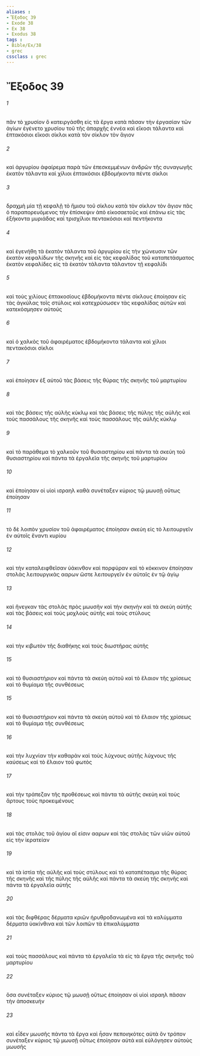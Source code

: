 ```yaml
---
aliases : 
- Ἔξοδος 39
- Exode 38
- Ex 38
- Exodus 38
tags : 
- Bible/Ex/38
- grec
cssclass : grec
---
```


# Ἔξοδος 39

###### 1
πᾶν τὸ χρυσίον ὃ κατειργάσθη εἰς τὰ ἔργα κατὰ πᾶσαν τὴν ἐργασίαν τῶν ἁγίων ἐγένετο χρυσίου τοῦ τῆς ἀπαρχῆς ἐννέα καὶ εἴκοσι τάλαντα καὶ ἑπτακόσιοι εἴκοσι σίκλοι κατὰ τὸν σίκλον τὸν ἅγιον
###### 2
καὶ ἀργυρίου ἀφαίρεμα παρὰ τῶν ἐπεσκεμμένων ἀνδρῶν τῆς συναγωγῆς ἑκατὸν τάλαντα καὶ χίλιοι ἑπτακόσιοι ἑβδομήκοντα πέντε σίκλοι
###### 3
δραχμὴ μία τῇ κεφαλῇ τὸ ἥμισυ τοῦ σίκλου κατὰ τὸν σίκλον τὸν ἅγιον πᾶς ὁ παραπορευόμενος τὴν ἐπίσκεψιν ἀπὸ εἰκοσαετοῦς καὶ ἐπάνω εἰς τὰς ἑξήκοντα μυριάδας καὶ τρισχίλιοι πεντακόσιοι καὶ πεντήκοντα
###### 4
καὶ ἐγενήθη τὰ ἑκατὸν τάλαντα τοῦ ἀργυρίου εἰς τὴν χώνευσιν τῶν ἑκατὸν κεφαλίδων τῆς σκηνῆς καὶ εἰς τὰς κεφαλίδας τοῦ καταπετάσματος ἑκατὸν κεφαλίδες εἰς τὰ ἑκατὸν τάλαντα τάλαντον τῇ κεφαλίδι
###### 5
καὶ τοὺς χιλίους ἑπτακοσίους ἑβδομήκοντα πέντε σίκλους ἐποίησαν εἰς τὰς ἀγκύλας τοῖς στύλοις καὶ κατεχρύσωσεν τὰς κεφαλίδας αὐτῶν καὶ κατεκόσμησεν αὐτούς
###### 6
καὶ ὁ χαλκὸς τοῦ ἀφαιρέματος ἑβδομήκοντα τάλαντα καὶ χίλιοι πεντακόσιοι σίκλοι
###### 7
καὶ ἐποίησεν ἐξ αὐτοῦ τὰς βάσεις τῆς θύρας τῆς σκηνῆς τοῦ μαρτυρίου
###### 8
καὶ τὰς βάσεις τῆς αὐλῆς κύκλῳ καὶ τὰς βάσεις τῆς πύλης τῆς αὐλῆς καὶ τοὺς πασσάλους τῆς σκηνῆς καὶ τοὺς πασσάλους τῆς αὐλῆς κύκλῳ
###### 9
καὶ τὸ παράθεμα τὸ χαλκοῦν τοῦ θυσιαστηρίου καὶ πάντα τὰ σκεύη τοῦ θυσιαστηρίου καὶ πάντα τὰ ἐργαλεῖα τῆς σκηνῆς τοῦ μαρτυρίου
###### 10
καὶ ἐποίησαν οἱ υἱοὶ ισραηλ καθὰ συνέταξεν κύριος τῷ μωυσῇ οὕτως ἐποίησαν
###### 11
τὸ δὲ λοιπὸν χρυσίον τοῦ ἀφαιρέματος ἐποίησαν σκεύη εἰς τὸ λειτουργεῖν ἐν αὐτοῖς ἔναντι κυρίου
###### 12
καὶ τὴν καταλειφθεῖσαν ὑάκινθον καὶ πορφύραν καὶ τὸ κόκκινον ἐποίησαν στολὰς λειτουργικὰς ααρων ὥστε λειτουργεῖν ἐν αὐταῖς ἐν τῷ ἁγίῳ
###### 13
καὶ ἤνεγκαν τὰς στολὰς πρὸς μωυσῆν καὶ τὴν σκηνὴν καὶ τὰ σκεύη αὐτῆς καὶ τὰς βάσεις καὶ τοὺς μοχλοὺς αὐτῆς καὶ τοὺς στύλους
###### 14
καὶ τὴν κιβωτὸν τῆς διαθήκης καὶ τοὺς διωστῆρας αὐτῆς
###### 15
καὶ τὸ θυσιαστήριον καὶ πάντα τὰ σκεύη αὐτοῦ καὶ τὸ ἔλαιον τῆς χρίσεως καὶ τὸ θυμίαμα τῆς συνθέσεως
###### 15
καὶ τὸ θυσιαστήριον καὶ πάντα τὰ σκεύη αὐτοῦ καὶ τὸ ἔλαιον τῆς χρίσεως καὶ τὸ θυμίαμα τῆς συνθέσεως
###### 16
καὶ τὴν λυχνίαν τὴν καθαρὰν καὶ τοὺς λύχνους αὐτῆς λύχνους τῆς καύσεως καὶ τὸ ἔλαιον τοῦ φωτὸς
###### 17
καὶ τὴν τράπεζαν τῆς προθέσεως καὶ πάντα τὰ αὐτῆς σκεύη καὶ τοὺς ἄρτους τοὺς προκειμένους
###### 18
καὶ τὰς στολὰς τοῦ ἁγίου αἵ εἰσιν ααρων καὶ τὰς στολὰς τῶν υἱῶν αὐτοῦ εἰς τὴν ἱερατείαν
###### 19
καὶ τὰ ἱστία τῆς αὐλῆς καὶ τοὺς στύλους καὶ τὸ καταπέτασμα τῆς θύρας τῆς σκηνῆς καὶ τῆς πύλης τῆς αὐλῆς καὶ πάντα τὰ σκεύη τῆς σκηνῆς καὶ πάντα τὰ ἐργαλεῖα αὐτῆς
###### 20
καὶ τὰς διφθέρας δέρματα κριῶν ἠρυθροδανωμένα καὶ τὰ καλύμματα δέρματα ὑακίνθινα καὶ τῶν λοιπῶν τὰ ἐπικαλύμματα
###### 21
καὶ τοὺς πασσάλους καὶ πάντα τὰ ἐργαλεῖα τὰ εἰς τὰ ἔργα τῆς σκηνῆς τοῦ μαρτυρίου
###### 22
ὅσα συνέταξεν κύριος τῷ μωυσῇ οὕτως ἐποίησαν οἱ υἱοὶ ισραηλ πᾶσαν τὴν ἀποσκευήν
###### 23
καὶ εἶδεν μωυσῆς πάντα τὰ ἔργα καὶ ἦσαν πεποιηκότες αὐτὰ ὃν τρόπον συνέταξεν κύριος τῷ μωυσῇ οὕτως ἐποίησαν αὐτά καὶ εὐλόγησεν αὐτοὺς μωυσῆς
